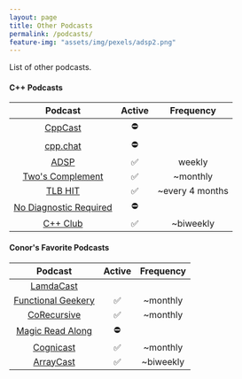 ```yaml
---
layout: page
title: Other Podcasts
permalink: /podcasts/
feature-img: "assets/img/pexels/adsp2.png"
---
```


List of other podcasts.

#### C++ Podcasts

|                          Podcast                           | Active |    Frequency    |
| :--------------------------------------------------------: | :----: | :-------------: |
|              [CppCast](https://cppcast.com/)               |   ⛔    |                 |
|               [cpp.chat](https://cpp.chat/)                |   ⛔    |                 |
|            [ADSP](https://adspthepodcast.com/)             |   ✅    |     weekly      |
|    [Two's Complement](https://www.twoscomplement.org/)     |   ✅    |    ~monthly     |
|                [TLB HIT](https://tlbh.it/)                 |   ✅    | ~every 4 months |
| [No Diagnostic Required](https://nodiagnosticrequired.tv/) |   ⛔    |                 |
|              [C++ Club](https://cppclub.uk/)               |   ✅    |    ~biweekly    |

#### Conor's Favorite Podcasts

|                           Podcast                           | Active | Frequency |
| :---------------------------------------------------------: | :----: | :-------: |
|       [LamdaCast](https://soundcloud.com/lambda-cast)       |        |           |
|  [Functional Geekery](https://www.functionalgeekery.com/)   |   ✅    | ~monthly  |
|           [CoRecursive](https://corecursive.com/)           |   ✅    | ~monthly  |
|     [Magic Read Along](http://www.magicreadalong.com/)      |   ⛔    |           |
| [Cognicast](https://www.cognitect.com/cognicast/index.html) |   ✅    | ~monthly  |
|           [ArrayCast](https://www.arraycast.com/)           |   ✅    | ~biweekly |
